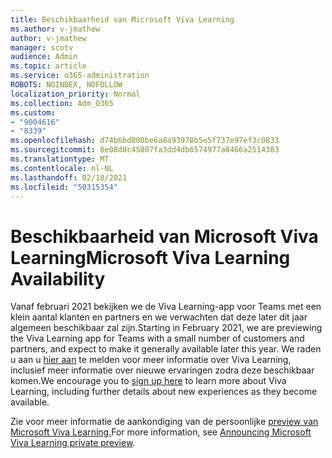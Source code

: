 ```yaml
---
title: Beschikbaarheid van Microsoft Viva Learning
ms.author: v-jmathew
author: v-jmathew
manager: scotv
audience: Admin
ms.topic: article
ms.service: o365-administration
ROBOTS: NOINDEX, NOFOLLOW
localization_priority: Normal
ms.collection: Adm_O365
ms.custom:
- "9004616"
- "8339"
ms.openlocfilehash: d74b6bd000be6a8a93978b5e5f737e97ef3c0833
ms.sourcegitcommit: 8e08d8c45807fa3dd4db6574977a8466a2514383
ms.translationtype: MT
ms.contentlocale: nl-NL
ms.lasthandoff: 02/18/2021
ms.locfileid: "50315354"
---
```

# <a name="microsoft-viva-learning-availability"></a><span data-ttu-id="6ed79-102">Beschikbaarheid van Microsoft Viva Learning</span><span class="sxs-lookup"><span data-stu-id="6ed79-102">Microsoft Viva Learning Availability</span></span>

<span data-ttu-id="6ed79-103">Vanaf februari 2021 bekijken we de Viva Learning-app voor Teams met een klein aantal klanten en partners en we verwachten dat deze later dit jaar algemeen beschikbaar zal zijn.</span><span class="sxs-lookup"><span data-stu-id="6ed79-103">Starting in February 2021, we are previewing the Viva Learning app for Teams with a small number of customers and partners, and expect to make it generally available later this year.</span></span> <span data-ttu-id="6ed79-104">We raden u aan u [hier aan](https://aka.ms/VivaLearningSignup) te melden voor meer informatie over Viva Learning, inclusief meer informatie over nieuwe ervaringen zodra deze beschikbaar komen.</span><span class="sxs-lookup"><span data-stu-id="6ed79-104">We encourage you to [sign up here](https://aka.ms/VivaLearningSignup) to learn more about Viva Learning, including further details about new experiences as they become available.</span></span>

<span data-ttu-id="6ed79-105">Zie voor meer informatie de aankondiging van de persoonlijke [preview van Microsoft Viva Learning.](https://techcommunity.microsoft.com/t5/microsoft-viva-blog/announcing-microsoft-viva-learning-private-preview/ba-p/2107023)</span><span class="sxs-lookup"><span data-stu-id="6ed79-105">For more information, see [Announcing Microsoft Viva Learning private preview](https://techcommunity.microsoft.com/t5/microsoft-viva-blog/announcing-microsoft-viva-learning-private-preview/ba-p/2107023).</span></span>
